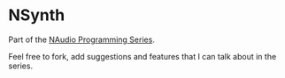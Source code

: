 # NSynth

Part of the [NAudio Programming Series](https://www.youtube.com/playlist?list=PLfEqnvfTo-JIoJkwww4M4fR-A0K5YEded).

Feel free to fork, add suggestions and features that I can talk about in the series.
